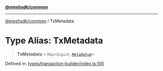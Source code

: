 [**@meshsdk/common**](../README.md)

***

[@meshsdk/common](../globals.md) / TxMetadata

# Type Alias: TxMetadata

> **TxMetadata** = `Map`\<`bigint`, [`Metadatum`](Metadatum.md)\>

Defined in: [types/transaction-builder/index.ts:105](https://github.com/MeshJS/mesh/blob/1abde1553cbd7cf2cf4e40197fc0de9e4a7d0f49/packages/mesh-common/src/types/transaction-builder/index.ts#L105)
